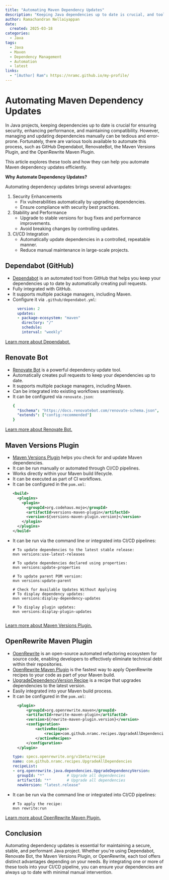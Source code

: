 ```yaml
---
title: "Automating Maven Dependency Updates"
description: "Keeping Java dependencies up to date is crucial, and tools like Dependabot, RenovateBot, Maven Versions Plugin, and OpenRewrite can automate the process."
author: Ramachandran Nellaiyappan
date:
  created: 2025-03-18
categories:
  - Java
tags:
  - Java
  - Maven
  - Dependency Management
  - Automation
  - latest
links:
  - "[Author] Ram": https://nramc.github.io/my-profile/
---
```


# Automating Maven Dependency Updates

In Java projects, keeping dependencies up to date is crucial for ensuring security, enhancing performance, and
maintaining compatibility. However, managing and updating dependencies manually can be tedious and error-prone.
Fortunately, there are various tools available to automate this process, such as GitHub Dependabot, RenovateBot, the
Maven Versions Plugin, and the OpenRewrite Maven Plugin.

This article explores these tools and how they can help you automate Maven dependency updates efficiently.

**Why Automate Dependency Updates?**

Automating dependency updates brings several advantages:

1. Security Enhancements
    - Fix vulnerabilities automatically by upgrading dependencies.
    - Ensure compliance with security best practices.
2. Stability and Performance
    - Upgrade to stable versions for bug fixes and performance improvements.
    - Avoid breaking changes by controlling updates.
3. CI/CD Integration
    - Automatically update dependencies in a controlled, repeatable manner.
    - Reduce manual maintenance in large-scale projects.

## Dependabot (GitHub)

- [Dependabot](https://docs.github.com/en/code-security/dependabot/dependabot-version-updates/configuring-dependabot-version-updates)
  is an automated tool from GitHub that helps you keep your dependencies up to date by automatically creating pull
  requests.
- Fully integrated with GitHub.
- It supports multiple package managers, including Maven.
- Configure it via `.github/dependabot.yml`:
  ```yaml
    version: 2
    updates:
    - package-ecosystem: "maven"
      directory: "/"
      schedule:
      interval: "weekly"
   ```

[Learn more about Dependabot.](https://docs.github.com/en/code-security/dependabot/dependabot-version-updates/configuring-dependabot-version-updates)

## Renovate Bot

- [Renovate Bot](https://docs.renovatebot.com/) is a powerful dependency update tool.
- Automatically creates pull requests to keep your dependencies up to date.
- It supports multiple package managers, including Maven.
- Can be integrated into existing workflows seamlessly.
- It can be configured via `renovate.json`:
  ```yaml
  {
    "$schema": "https://docs.renovatebot.com/renovate-schema.json",
    "extends": ["config:recommended"]
  }
  ```

[Learn more about Renovate Bot.](https://docs.renovatebot.com/)

## Maven Versions Plugin

- [Maven Versions Plugin](https://www.mojohaus.org/versions/versions-maven-plugin/index.html) helps you check for and
  update Maven dependencies.
- It can be run manually or automated through CI/CD pipelines.
- Works directly within your Maven build lifecycle.
- It can be executed as part of CI workflows.
- It can be configured in the `pom.xml`:
  ```xml
  <build>
    <plugins>
      <plugin>
        <groupId>org.codehaus.mojo</groupId>
        <artifactId>versions-maven-plugin</artifactId>
        <version>${versions-maven-plugin.version}</version>
      </plugin>
    </plugins>
  </build>
  ```
- It can be run via the command line or integrated into CI/CD pipelines:
  ```shell
  # To update dependencies to the latest stable release:
  mvn versions:use-latest-releases
  
  # To update dependencies declared using properties:
  mvn versions:update-properties
  
  # To update parent POM version:
  mvn versions:update-parent
    
  # Check for Available Updates Without Applying
  # To display dependency updates:
  mvn versions:display-dependency-updates
  
  # To display plugin updates:
  mvn versions:display-plugin-updates
    
  ```

[Learn more about Maven Versions Plugin.](https://www.mojohaus.org/versions/versions-maven-plugin/index.html)

## OpenRewrite Maven Plugin

- [OpenRewrite](https://docs.openrewrite.org/) is an open-source automated refactoring ecosystem for source code,
  enabling developers to effectively eliminate technical debt within their repositories.
- [OpenRewrite Maven Plugin](https://docs.openrewrite.org/maven-plugin/latest/html/index.html) is the fastest way to
  apply OpenRewrite recipes to your code as part of your Maven build.
- [UpgradeDependencyVersion Recipe](https://docs.openrewrite.org/recipes/java/dependencies/upgradedependencyversion) is
  a recipe that upgrades dependencies to the latest version.
- Easily integrated into your Maven build process.
- It can be configured in the `pom.xml`:
  ```xml
    <plugin>
        <groupId>org.openrewrite.maven</groupId>
        <artifactId>rewrite-maven-plugin</artifactId>
        <version>${rewrite-maven-plugin.version}</version>
        <configuration>
            <activeRecipes>
                <recipe>com.github.nramc.recipes.UpgradeAllDependencies</recipe>
            </activeRecipes>
        </configuration>
    </plugin>
  ```
  ```yaml
  type: specs.openrewrite.org/v1beta/recipe
  name: com.github.nramc.recipes.UpgradeAllDependencies
  recipeList:
  - org.openrewrite.java.dependencies.UpgradeDependencyVersion:
    groupId: "*"          # Upgrade all dependencies
    artifactId: "*"       # Upgrade all dependencies
    newVersion: "latest.release"
  ```
- It can be run via the command line or integrated into CI/CD pipelines:
  ```shell
  # To apply the recipe:
  mvn rewrite:run
  ```

[Learn more about OpenRewrite Maven Plugin.](https://docs.openrewrite.org/running-recipes/getting-started)

## Conclusion

Automating dependency updates is essential for maintaining a secure, stable, and performant Java project. Whether you're
using Dependabot, Renovate Bot, the Maven Versions Plugin, or OpenRewrite, each tool offers distinct advantages
depending on your needs. By integrating one or more of these tools into your CI/CD pipeline, you can ensure your
dependencies are always up to date with minimal manual intervention.

